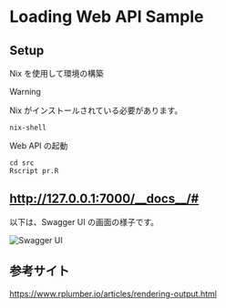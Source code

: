 # Loading Web API Sample

## Setup

Nix を使用して環境の構築

> [!WARNING]
> Nix がインストールされている必要があります。

```
nix-shell
```

Web API の起動

```
cd src
Rscript pr.R
```

## http://127.0.0.1:7000/__docs__/#

以下は、Swagger UI の画面の様子です。

![Swagger UI](https://github.com/user-attachments/assets/1eab9119-daf5-43fc-9418-3dacc7bded11)

## 参考サイト

https://www.rplumber.io/articles/rendering-output.html

